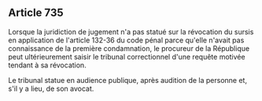 Article 735
----
Lorsque la juridiction de jugement n'a pas statué sur la révocation du sursis en
application de l'article 132-36 du code pénal parce qu'elle n'avait pas
connaissance de la première condamnation, le procureur de la République peut
ultérieurement saisir le tribunal correctionnel d'une requête motivée tendant à
sa révocation.

Le tribunal statue en audience publique, après audition de la personne et, s'il
y a lieu, de son avocat.
